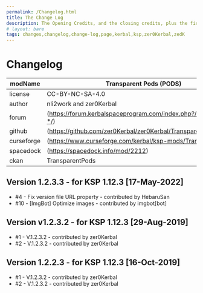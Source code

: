 ```yaml
---
permalink: /Changelog.html
title: The Change Log
description: The Opening Credits, and the closing credits, plus the first of two (or is three) end credit scenes
# layout: bare
tags: changes,changelog,change-log,page,kerbal,ksp,zer0Kerbal,zedK
---
```


<!-- 
hdr-changelog.md v1.0.0.0
Transparent Pods (PODS)
created: 13 May 2022
updated:
CC BY-ND 4.0 by zer0Kerbal
-->
# Changelog  
  
| modName    | Transparent Pods (PODS)                                           |
| ---------- | ----------------------------------------------------------------- |
| license    | CC-BY-NC-SA-4.0                                                   |
| author     | nli2work and zer0Kerbal                                           |
| forum      | (https://forum.kerbalspaceprogram.com/index.php?/topic/187495-*/) |
| github     | (https://github.com/zer0Kerbal/zer0Kerbal/TransparentPods)        |
| curseforge | (https://www.curseforge.com/kerbal/ksp-mods/TransparentPods)      |
| spacedock  | (https://spacedock.info/mod/2212)                                 |
| ckan       | TransparentPods                                                   |

## Version 1.2.3.3 - for KSP 1.12.3 [17-May-2022]

* #4 - Fix version file URL property - contributed by HebaruSan
* #10 - [ImgBot] Optimize images - contributed by imgbot[bot]

## Version v1.2.3.2 - for KSP 1.12.3 [29-Aug-2019]

* #1 - V.1.2.3.2 - contributed by zer0Kerbal
* #2 - V.1.2.3.2 - contributed by zer0Kerbal

## Version 1.2.2.3 - for KSP 1.12.3 [16-Oct-2019]

* #1 - V.1.2.3.2 - contributed by zer0Kerbal
* #2 - V.1.2.3.2 - contributed by zer0Kerbal
